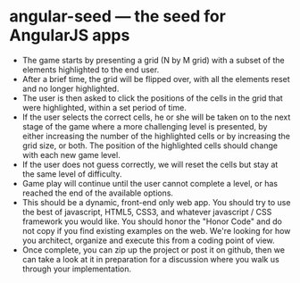 # angular-seed — the seed for AngularJS apps

* The game starts by presenting a grid (N by M grid) with a subset of the elements highlighted to the end user.
* After a brief time, the grid will be flipped over, with all the elements reset and no longer highlighted.
* The user is then asked to click the positions of the cells in the grid that were highlighted, within a set period of time.
* If the user selects the correct cells, he or she will be taken on to the next stage of the game where a more challenging level is presented, by either increasing the number of the highlighted cells or by increasing the grid size, or both. The position of the highlighted cells should change with each new game level.
* If the user does not guess correctly, we will reset the cells but stay at the same level of difficulty.
* Game play will continue until the user cannot complete a level, or has reached the end of the available options.
* This should be a dynamic, front-end only web app. You should try to use the best of javascript, HTML5, CSS3, and whatever javascript / CSS framework you would like. You should honor the "Honor Code" and do not copy if you find existing examples on the web. We're looking for how you architect, organize and execute this from a coding point of view.
* Once complete, you can zip up the project or post it on github, then we can take a look at it in preparation for a discussion where you walk us through your implementation.